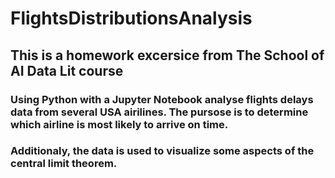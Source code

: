 # FlightsDistributionsAnalysis

<h2>This is a homework excersice from The School of AI Data Lit course</h2>
<h3>Using Python with a Jupyter Notebook analyse flights delays data from several USA airilines. The pursose is to determine which airline is most likely to arrive on time.</h3>
<h3>Additionaly, the data is used to visualize some aspects of the central limit theorem.</h3>
